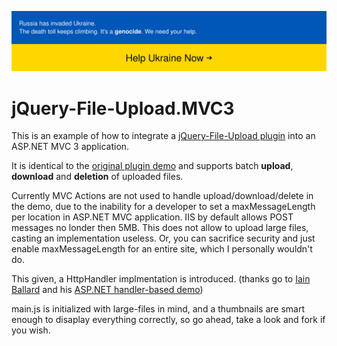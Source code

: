 [![Stand With Ukraine](https://raw.githubusercontent.com/vshymanskyy/StandWithUkraine/main/banner2-direct.svg)](https://stand-with-ukraine.pp.ua)

# **jQuery-File-Upload.MVC3** #

This is an example of how to integrate a [jQuery-File-Upload plugin](https://github.com/blueimp/jQuery-File-Upload) into an ASP.NET MVC 3 application.

It is identical to the [original plugin demo](http://blueimp.github.com/jQuery-File-Upload/ "jQuery File Upload Demo") and supports batch **upload**, **download** and **deletion** of uploaded files.

Currently MVC Actions are not used to handle upload/download/delete in the demo, due to the inability for a developer to set a maxMessageLength per location in ASP.NET MVC application. IIS by default allows POST messages no londer then 5MB. This does not allow to upload large files, casting an implementation useless. Or, you can sacrifice security and just enable maxMessageLength for an entire site, which I personally wouldn't do.

This given, a HttpHandler implmentation is introduced. (thanks go to [Iain Ballard](https://github.com/i-e-b/) and his [ASP.NET handler-based demo](https://github.com/i-e-b/jQueryFileUpload.Net))

main.js is initialized with large-files in mind, and a thumbnails are smart enough to disaplay everything correctly, so go ahead, take a look and fork if you wish.
